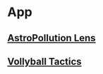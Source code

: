 # App

## [AstroPollution Lens](https://github.com/rkuo2000/GenAI/blob/main/App/AstroPollution-Lens.md)

## [Vollyball Tactics](https://github.com/rkuo2000/GenAI/blob/main/App/Vollyball-Tactics.md)
